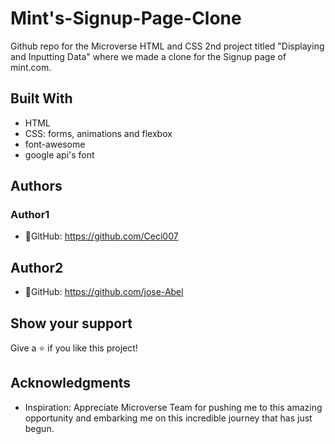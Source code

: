 # Mint's-Signup-Page-Clone

Github repo for the Microverse HTML and CSS 2nd project titled "Displaying and Inputting Data" where we made a clone for the Signup page of mint.com.

## Built With
- HTML
- CSS: forms, animations and flexbox
- font-awesome
- google api's font

## Authors
### Author1
- 👤GitHub: https://github.com/Ceci007

## Author2
- 👤GitHub: https://github.com/jose-Abel

## Show your support
Give a ⭐️ if you like this project!

## Acknowledgments
- Inspiration:
Appreciate Microverse Team for pushing me to this amazing opportunity and embarking me on this incredible journey that has just begun.

